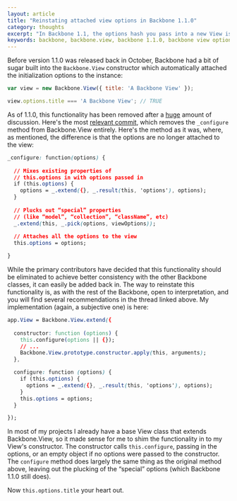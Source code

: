 ```yaml
---
layout: article
title: "Reinstating attached view options in Backbone 1.1.0"
category: thoughts
excerpt: "In Backbone 1.1, the options hash you pass into a new View is no longer automatically attached to the view. For those that like this pattern, here's how to reinstate the functionality."
keywords: backbone, backbone.view, backbone 1.1.0, backbone view options, javascript
---
```


Before version 1.1.0 was released back in October, Backbone had a bit of sugar built into the `Backbone.View` constructor which automatically attached the initialization options to the instance:

```js
var view = new Backbone.View({ title: 'A Backbone View' });

view.options.title === 'A Backbone View'; // TRUE
```

As of 1.1.0, this functionality has been removed after a [huge](https://github.com/jashkenas/backbone/issues/2458) amount of discussion. Here's the most [relevant commit](https://github.com/jashkenas/backbone/commit/51eed189bf4d25877be4acdf51e0a4c6039583c5), which removes the `_configure` method from Backbone.View entirely. Here's the method as it was, where, as mentioned, the difference is that the options are no longer attached to the view:

```css
_configure: function(options) {
  
  // Mixes existing properties of 
  // this.options in with options passed in
  if (this.options) {
    options = _.extend({}, _.result(this, 'options'), options);
  }
  
  // Plucks out “special” properties
  // (like “model”, “collection”, “className”, etc)
  _.extend(this, _.pick(options, viewOptions));
  
  // Attaches all the options to the view
  this.options = options;

}
```

While the primary contributors have decided that this functionality should be eliminated to achieve better consistency with the other Backbone classes, it can easily be added back in. The way to reinstate this functionality is, as with the rest of the Backbone, open to interpretation, and you will find several recommendations in the thread linked above. My implementation (again, a subjective one) is here:

```css
app.View = Backbone.View.extend({
  
  constructor: function (options) {
    this.configure(options || {});
    // ...
    Backbone.View.prototype.constructor.apply(this, arguments);
  },

  configure: function (options) {
    if (this.options) {
      options = _.extend({}, _.result(this, 'options'), options);
    }
    this.options = options;
  }

});
```

In most of my projects I already have a base View class that extends Backbone.View, so it made sense for me to shim the functionality in to my View's constructor. The constructor calls `this.configure`, passing in the options, or an empty object if no options were passed to the constructor. The `configure` method does largely the same thing as the original method above, leaving out the plucking of the “special” options (which Backbone 1.1.0 still does).

Now `this.options.title` your heart out.
